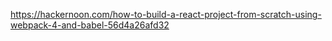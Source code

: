 https://hackernoon.com/how-to-build-a-react-project-from-scratch-using-webpack-4-and-babel-56d4a26afd32